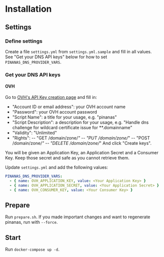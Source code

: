 Installation
============

Settings
--------

### Define settings
Create a file `settings.yml` from `settings.yml.sample` and fill in all values. See "Get your DNS API keys" below for how to set `PINANAS_DNS_PROVIDER_VARS`.

### Get your DNS API keys

#### OVH

Go to [OVH's API Key creation page](https://eu.api.ovh.com/createToken/) and fill in:
- "Account ID or email address": your OVH account name
- "Password": your OVH account password
- "Script Name": a title for your usage, e.g. "pinanas"
- "Script Description": a description for your usage, e.g. "Handle dns challenge for wildcard certificate issue for **.domainname"
- "Validity": "Unlimited"
- "Rights":
-- "GET /domain/zone/*"
-- "PUT /domain/zone/*"
-- "POST /domain/zone/*"
-- "DELETE /domain/zone/*"
And click "Create keys".

You will be given an Application Key, an Application Secret and a Consumer Key. Keep those secret and safe as you cannot retrieve them.

Update `settings.yml` and add the following values:
```yaml
PINANAS_DNS_PROVIDER_VARS:
  - { name: OVH_APPLICATION_KEY, value: <Your Application Key> }
  - { name: OVH_APPLICATION_SECRET, value: <Your Application Secret> }
  - { name: OVH_CONSUMER_KEY, value: <Your Consumer Key> }
```

Prepare
-------

Run `prepare.sh`. If you made important changes and want to regenerate pinanas, run with `--force`.

Start
-----

Run `docker-compose up -d`.
